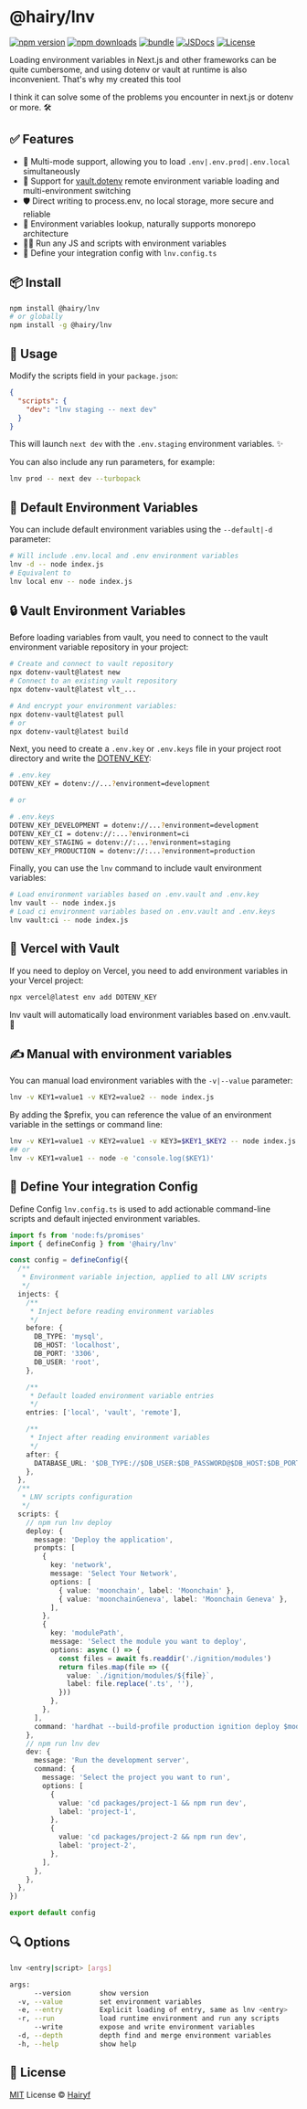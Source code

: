 # @hairy/lnv

[![npm version][npm-version-src]][npm-version-href]
[![npm downloads][npm-downloads-src]][npm-downloads-href]
[![bundle][bundle-src]][bundle-href]
[![JSDocs][jsdocs-src]][jsdocs-href]
[![License][license-src]][license-href]

Loading environment variables in Next.js and other frameworks can be quite cumbersome, and using dotenv or vault at runtime is also inconvenient. That's why my created this tool

I think it can solve some of the problems you encounter in next.js or dotenv or more. 🛠️

## ✅ Features

- 🔄 Multi-mode support, allowing you to load `.env|.env.prod|.env.local` simultaneously
- 🔐 Support for [vault.dotenv](https://vault.dotenv.org/ui/ui1/project/b0Cgew/env-vault) remote environment variable loading and multi-environment switching
- 🛡️ Direct writing to process.env, no local storage, more secure and reliable
- 📁 Environment variables lookup, naturally supports monorepo architecture
- 🏃‍♂️ Run any JS and scripts with environment variables
- 📜 Define your integration config with `lnv.config.ts`

## 📦 Install

```bash
npm install @hairy/lnv
# or globally
npm install -g @hairy/lnv
```

## 🚀 Usage

Modify the scripts field in your `package.json`:

```json
{
  "scripts": {
    "dev": "lnv staging -- next dev"
  }
}
```

This will launch `next dev` with the `.env.staging` environment variables. ✨

You can also include any run parameters, for example:

```sh
lnv prod -- next dev --turbopack
```

## 🌿 Default Environment Variables

You can include default environment variables using the `--default|-d` parameter:

```sh
# Will include .env.local and .env environment variables
lnv -d -- node index.js
# Equivalent to
lnv local env -- node index.js
```

## 🔒 Vault Environment Variables

Before loading variables from vault, you need to connect to the vault environment variable repository in your project:

```sh
# Create and connect to vault repository
npx dotenv-vault@latest new
# Connect to an existing vault repository
npx dotenv-vault@latest vlt_...

# And encrypt your environment variables:
npx dotenv-vault@latest pull
# or
npx dotenv-vault@latest build
```

Next, you need to create a `.env.key` or `.env.keys` file in your project root directory and write the [DOTENV_KEY](https://www.dotenv.org/docs/security/dotenv-key):

```sh
# .env.key
DOTENV_KEY = dotenv://...?environment=development

# or

# .env.keys
DOTENV_KEY_DEVELOPMENT = dotenv://...?environment=development
DOTENV_KEY_CI = dotenv://:...?environment=ci
DOTENV_KEY_STAGING = dotenv://:...?environment=staging
DOTENV_KEY_PRODUCTION = dotenv://:...?environment=production
```

Finally, you can use the `lnv` command to include vault environment variables:

```sh
# Load environment variables based on .env.vault and .env.key
lnv vault -- node index.js
# Load ci environment variables based on .env.vault and .env.keys
lnv vault:ci -- node index.js
```

## 🚢 Vercel with Vault

If you need to deploy on Vercel, you need to add environment variables in your Vercel project:

```sh
npx vercel@latest env add DOTENV_KEY
```

lnv vault will automatically load environment variables based on .env.vault. 🎉

## ✍️ Manual with environment variables

You can manual load environment variables with the `-v|--value` parameter:

```sh
lnv -v KEY1=value1 -v KEY2=value2 -- node index.js
```

By adding the $prefix, you can reference the value of an environment variable in the settings or command line:

```sh
lnv -v KEY1=value1 -v KEY2=value1 -v KEY3=$KEY1_$KEY2 -- node index.js
## or
lnv -v KEY1=value1 -- node -e 'console.log($KEY1)'
```

## 📝 Define Your integration Config

Define Config ` lnv.config.ts ` is used to add actionable command-line scripts and default injected environment variables.

```ts
import fs from 'node:fs/promises'
import { defineConfig } from '@hairy/lnv'

const config = defineConfig({
  /**
   * Environment variable injection, applied to all LNV scripts
   */
  injects: {
    /**
     * Inject before reading environment variables
     */
    before: {
      DB_TYPE: 'mysql',
      DB_HOST: 'localhost',
      DB_PORT: '3306',
      DB_USER: 'root',
    },

    /**
     * Default loaded environment variable entries
     */
    entries: ['local', 'vault', 'remote'],

    /**
     * Inject after reading environment variables
     */
    after: {
      DATABASE_URL: '$DB_TYPE://$DB_USER:$DB_PASSWORD@$DB_HOST:$DB_PORT/$DB_NAME',
    },
  },
  /**
   * LNV scripts configuration
   */
  scripts: {
    // npm run lnv deploy
    deploy: {
      message: 'Deploy the application',
      prompts: [
        {
          key: 'network',
          message: 'Select Your Network',
          options: [
            { value: 'moonchain', label: 'Moonchain' },
            { value: 'moonchainGeneva', label: 'Moonchain Geneva' },
          ],
        },
        {
          key: 'modulePath',
          message: 'Select the module you want to deploy',
          options: async () => {
            const files = await fs.readdir('./ignition/modules')
            return files.map(file => ({
              value: `./ignition/modules/${file}`,
              label: file.replace('.ts', ''),
            }))
          },
        },
      ],
      command: 'hardhat --build-profile production ignition deploy $modulePath --network $network',
    },
    // npm run lnv dev
    dev: {
      message: 'Run the development server',
      command: {
        message: 'Select the project you want to run',
        options: [
          {
            value: 'cd packages/project-1 && npm run dev',
            label: 'project-1',
          },
          {
            value: 'cd packages/project-2 && npm run dev',
            label: 'project-2',
          },
        ],
      },
    },
  },
})

export default config
```

## 🔍️ Options

```sh
lnv <entry|script> [args]

args:
      --version       show version                                               [boolean]
  -v, --value         set environment variables                                  [array]
  -e, --entry         Explicit loading of entry, same as lnv <entry>             [string]
  -r, --run           load runtime environment and run any scripts               [string]
      --write         expose and write environment variables                     [boolean]
  -d, --depth         depth find and merge environment variables                 [boolean]
  -h, --help          show help                                                  [boolean]
```

## 📄 License

[MIT](./LICENSE) License © [Hairyf](https://github.com/hairyf)

<!-- Badges -->

[npm-version-src]: https://img.shields.io/npm/v/@hairy/lnv?style=flat&colorA=080f12&colorB=1fa669
[npm-version-href]: https://npmjs.com/package/@hairy/lnv
[npm-downloads-src]: https://img.shields.io/npm/dm/@hairy/lnv?style=flat&colorA=080f12&colorB=1fa669
[npm-downloads-href]: https://npmjs.com/package/@hairy/lnv
[bundle-src]: https://img.shields.io/bundlephobia/minzip/@hairy/lnv?style=flat&colorA=080f12&colorB=1fa669&label=minzip
[bundle-href]: https://bundlephobia.com/result?p=@hairy/lnv
[license-src]: https://img.shields.io/github/license/hairyf/lnv.svg?style=flat&colorA=080f12&colorB=1fa669
[license-href]: https://github.com/hairyf/lnv/blob/main/LICENSE.md
[jsdocs-src]: https://img.shields.io/badge/jsdocs-reference-080f12?style=flat&colorA=080f12&colorB=1fa669
[jsdocs-href]: https://www.jsdocs.io/package/@hairy/lnv
